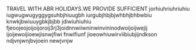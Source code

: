 TRAVEL WITH ABR HOLIDAYS.WE PROVIDE SUFFICIENT jorhiuhriuhriuhiu iugwugwugyggygsuhbjhiuugbh iurgubjhbjbjwhbhjbhbwbiu knwkjbwiuuygbkjbjbb jdiwiuhiuhiu fjeoojeojoijoijoroij3rj3joidnnwiiwninwinvininodwoijoijwejij ijoijewoijioewjisnwjfiwi fnwifiunf jioeowhiuwirviibiubjijndkson ndjvnjwnjbvjoein newjvnjw